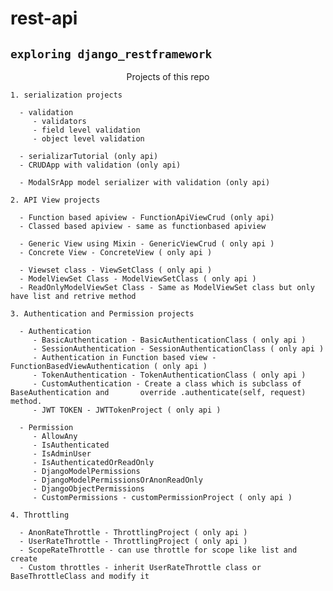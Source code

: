 # rest-api

## `exploring django_restframework`

<p align='center'> Projects of this repo </p>

`1. serialization projects`

      - validation
         - validators
         - field level validation
         - object level validation

      - serializarTutorial (only api)
      - CRUDApp with validation (only api)

      - ModalSrApp model serializer with validation (only api)

`2. API View projects`

      - Function based apiview - FunctionApiViewCrud (only api)
      - Classed based apiview - same as functionbased apiview

      - Generic View using Mixin - GenericViewCrud ( only api )
      - Concrete View - ConcreteView ( only api )

      - Viewset class - ViewSetClass ( only api )
      - ModelViewSet Class - ModelViewSetClass ( only api )
      - ReadOnlyModelViewSet Class - Same as ModelViewSet class but only have list and retrive method

`3. Authentication and Permission projects`

      - Authentication
         - BasicAuthentication - BasicAuthenticationClass ( only api )
         - SessionAuthentication - SessionAuthenticationClass ( only api )
         - Authentication in Function based view - FunctionBasedViewAuthentication ( only api )
         - TokenAuthentication - TokenAuthenticationClass ( only api )
         - CustomAuthentication - Create a class which is subclass of BaseAuthentication and       override .authenticate(self, request) method.
         - JWT TOKEN - JWTTokenProject ( only api )

      - Permission
         - AllowAny
         - IsAuthenticated
         - IsAdminUser
         - IsAuthenticatedOrReadOnly
         - DjangoModelPermissions
         - DjangoModelPermissionsOrAnonReadOnly
         - DjangoObjectPermissions
         - CustomPermissions - customPermissionProject ( only api )

`4. Throttling`

      - AnonRateThrottle - ThrottlingProject ( only api )
      - UserRateThrottle - ThrottlingProject ( only api )
      - ScopeRateThrottle - can use throttle for scope like list and create
      - Custom throttles - inherit UserRateThrottle class or BaseThrottleClass and modify it